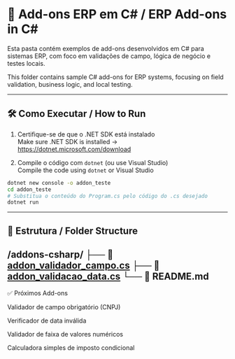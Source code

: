 # 🧩 Add-ons ERP em C# / ERP Add-ons in C#

Esta pasta contém exemplos de add-ons desenvolvidos em C# para sistemas ERP, com foco em validações de campo, lógica de negócio e testes locais.

This folder contains sample C# add-ons for ERP systems, focusing on field validation, business logic, and local testing.

---

## 🛠️ Como Executar / How to Run

1. Certifique-se de que o .NET SDK está instalado  
   Make sure .NET SDK is installed → https://dotnet.microsoft.com/download

2. Compile o código com `dotnet` (ou use Visual Studio)  
   Compile the code using `dotnet` or Visual Studio

```bash
dotnet new console -o addon_teste
cd addon_teste
# Substitua o conteúdo do Program.cs pelo código do .cs desejado
dotnet run
```
---

## 📁 Estrutura / Folder Structure

/addons-csharp/
├── 📄 [addon_validador_campo.cs](./addon_validador_campo.cs)
├── 📄 [addon_validacao_data.cs](./addon_validacao_data.cs)
└── 📄 README.md
---

✅ Próximos Add-ons

Validador de campo obrigatório (CNPJ)

Verificador de data inválida

Validador de faixa de valores numéricos

Calculadora simples de imposto condicional


